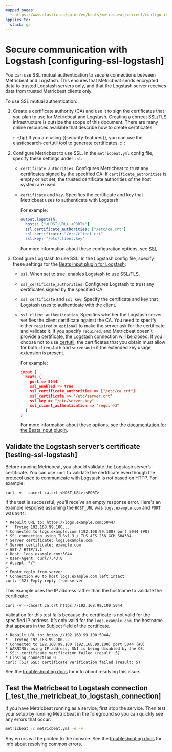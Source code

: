 ```yaml
---
mapped_pages:
  - https://www.elastic.co/guide/en/beats/metricbeat/current/configuring-ssl-logstash.html
applies_to:
  stack: ga
---
```


# Secure communication with Logstash [configuring-ssl-logstash]

You can use SSL mutual authentication to secure connections between Metricbeat and Logstash. This ensures that Metricbeat sends encrypted data to trusted Logstash servers only, and that the Logstash server receives data from trusted Metricbeat clients only.

To use SSL mutual authentication:

1. Create a certificate authority (CA) and use it to sign the certificates that you plan to use for Metricbeat and Logstash. Creating a correct SSL/TLS infrastructure is outside the scope of this document. There are many online resources available that describe how to create certificates.

    ::::{tip}
    If you are using {{security-features}}, you can use the [elasticsearch-certutil tool](elasticsearch://reference/elasticsearch/command-line-tools/certutil.md) to generate certificates.
    ::::

2. Configure Metricbeat to use SSL. In the `metricbeat.yml` config file, specify these settings under `ssl`:

    * `certificate_authorities`. Configures Metricbeat to trust any certificates signed by the specified CA. If `certificate_authorities` is empty or not set, the trusted certificate authorities of the host system are used.
    * `certificate` and `key`. Specifies the certificate and key that Metricbeat uses to authenticate with Logstash.

        For example:

        ```yaml
        output.logstash:
          hosts: ["<HOST_URL>:<PORT>"]
          ssl.certificate_authorities: ["/etc/ca.crt"]
          ssl.certificate: "/etc/client.crt"
          ssl.key: "/etc/client.key"
        ```

        For more information about these configuration options, see [SSL](/reference/metricbeat/configuration-ssl.md).

3. Configure Logstash to use SSL. In the Logstash config file, specify these settings for the [Beats input plugin for Logstash](logstash-docs-md://lsr/plugins-inputs-beats.md):

    * `ssl`. When set to true, enables Logstash to use SSL/TLS.
    * `ssl_certificate_authorities`. Configures Logstash to trust any certificates signed by the specified CA.
    * `ssl_certificate` and `ssl_key`. Specify the certificate and key that Logstash uses to authenticate with the client.
    * `ssl_client_authentication`. Specifies whether the Logstash server verifies the client certificate against the CA. You need to specify either `required` or `optional` to make the server ask for the certificate and validate it. If you specify `required`, and Metricbeat doesn’t provide a certificate, the Logstash connection will be closed. If you choose not to use [certutil](elasticsearch://reference/elasticsearch/command-line-tools/certutil.md), the certificates that you obtain must allow for both `clientAuth` and `serverAuth` if the extended key usage extension is present.

        For example:

        ```json
        input {
          beats {
            port => 5044
            ssl_enabled => true
            ssl_certificate_authorities => ["/etc/ca.crt"]
            ssl_certificate => "/etc/server.crt"
            ssl_key => "/etc/server.key"
            ssl_client_authentication => "required"
          }
        }
        ```

        For more information about these options, see the [documentation for the Beats input plugin](logstash-docs-md://lsr/plugins-inputs-beats.md).



## Validate the Logstash server’s certificate [testing-ssl-logstash]

Before running Metricbeat, you should validate the Logstash server’s certificate. You can use `curl` to validate the certificate even though the protocol used to communicate with Logstash is not based on HTTP. For example:

```shell
curl -v --cacert ca.crt <HOST_URL>:<PORT>
```

If the test is successful, you’ll receive an empty response error. Here's an example response assuming the `HOST_URL` was `logs.example.com` and `PORT` was `5044`:

```shell
* Rebuilt URL to: https://logs.example.com:5044/
*   Trying 192.168.99.100...
* Connected to logs.example.com (192.168.99.100) port 5044 (#0)
* SSL connection using TLSv1.3 / TLS_AES_256_GCM_SHA384
* Server certificate: logs.example.com
* Server certificate: example.com
> GET / HTTP/1.1
> Host: logs.example.com:5044
> User-Agent: curl/7.43.0
> Accept: */*
>
* Empty reply from server
* Connection #0 to host logs.example.com left intact
curl: (52) Empty reply from server
```

This example uses the IP address rather than the hostname to validate the certificate:

```shell
curl -v --cacert ca.crt https://192.168.99.100:5044
```

Validation for this test fails because the certificate is not valid for the specified IP address. It’s only valid for the `logs.example.com`, the hostname that appears in the Subject field of the certificate.

```shell
* Rebuilt URL to: https://192.168.99.100:5044/
*   Trying 192.168.99.100...
* Connected to 192.168.99.100 (192.168.99.100) port 5044 (#0)
* WARNING: using IP address, SNI is being disabled by the OS.
* SSL: certificate verification failed (result: 5)
* Closing connection 0
curl: (51) SSL: certificate verification failed (result: 5)
```

See the [troubleshooting docs](/reference/metricbeat/ssl-client-fails.md) for info about resolving this issue.


## Test the Metricbeat to Logstash connection [_test_the_metricbeat_to_logstash_connection]

If you have Metricbeat running as a service, first stop the service. Then test your setup by running Metricbeat in the foreground so you can quickly see any errors that occur:

```sh
metricbeat -c metricbeat.yml -e -v
```

Any errors will be printed to the console. See the [troubleshooting docs](/reference/metricbeat/ssl-client-fails.md) for info about resolving common errors.

